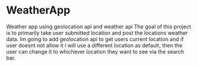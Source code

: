 # WeatherApp
Weather app using geolocation api and weather api 
The goal of this project is to primarily take user submitted location and post the locations weather data. Im going to add geolocation api to get users current location and if user doesnt not allow it i will use a different location as default, then the user can change it to whichever location they want to see via the search bar. 

